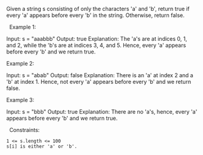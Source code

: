 Given a string s consisting of only the characters 'a' and 'b', return true if every 'a' appears before every 'b' in the string. Otherwise, return false.

 
Example 1:

Input: s = "aaabbb"
Output: true
Explanation:
The 'a's are at indices 0, 1, and 2, while the 'b's are at indices 3, 4, and 5.
Hence, every 'a' appears before every 'b' and we return true.


Example 2:

Input: s = "abab"
Output: false
Explanation:
There is an 'a' at index 2 and a 'b' at index 1.
Hence, not every 'a' appears before every 'b' and we return false.


Example 3:

Input: s = "bbb"
Output: true
Explanation:
There are no 'a's, hence, every 'a' appears before every 'b' and we return true.


 
Constraints:


	1 <= s.length <= 100
	s[i] is either 'a' or 'b'.

